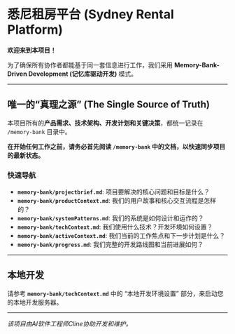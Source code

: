 # 悉尼租房平台 (Sydney Rental Platform)

**欢迎来到本项目！**

为了确保所有协作者都能基于同一套信息进行工作，我们采用 **Memory-Bank-Driven Development (记忆库驱动开发)** 模式。

---

## 唯一的“真理之源” (The Single Source of Truth)

本项目所有的**产品需求、技术架构、开发计划和关键决策**，都统一记录在 `/memory-bank` 目录中。

**在开始任何工作之前，请务必首先阅读 `/memory-bank` 中的文档，以快速同步项目的最新状态。**

### 快速导航

- **`memory-bank/projectbrief.md`**: 项目要解决的核心问题和目标是什么？
- **`memory-bank/productContext.md`**: 我们的用户故事和核心交互流程是怎样的？
- **`memory-bank/systemPatterns.md`**: 我们的系统是如何设计和运作的？
- **`memory-bank/techContext.md`**: 我们使用什么技术？开发环境如何设置？
- **`memory-bank/activeContext.md`**: 我们当前的工作焦点和下一步计划是什么？
- **`memory-bank/progress.md`**: 我们完整的开发路线图和当前进展如何？

---

## 本地开发

请参考 **`memory-bank/techContext.md`** 中的 “本地开发环境设置” 部分，来启动您的本地开发服务器。

---

*该项目由AI软件工程师Cline协助开发和维护。*
